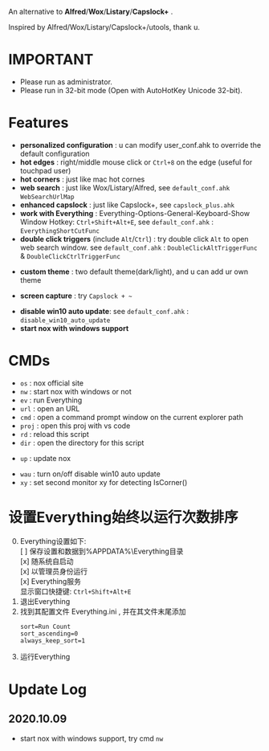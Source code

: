 
An alternative to **Alfred**/**Wox**/**Listary**/**Capslock+** .

Inspired by Alfred/Wox/Listary/Capslock+/utools, thank u.


# IMPORTANT
  
- Please run as administrator.
- Please run in 32-bit mode (Open with AutoHotKey Unicode 32-bit).


# Features

* **personalized configuration** : u can modify user_conf.ahk to override the default configuration
* **hot edges** : right/middle mouse click or `Ctrl+8` on the edge (useful for touchpad user)
* **hot corners** : just like mac hot cornes
* **web search** : just like Wox/Listary/Alfred, see `default_conf.ahk` `WebSearchUrlMap`
* **enhanced capslock** : just like Capslock+, see `capslock_plus.ahk`
* **work with Everything** : Everything-Options-General-Keyboard-Show Window Hotkey: `Ctrl+Shift+Alt+E`, see `default_conf.ahk` : `EverythingShortCutFunc`
* **double click triggers** (include `Alt`/`Ctrl`) : try double click `Alt` to open web search window. see `default_conf.ahk` : `DoubleClickAltTriggerFunc` & `DoubleClickCtrlTriggerFunc`
<!-- * **auto selection copy** : just like linux terminal -->
* **custom theme** : two default theme(dark/light), and u can add ur own theme
<!-- * **hot key to replace string** : copy this line (`my email is @@ “”  ‘’`) to address bar, then Capslock+Shift+U, now u know, see user_conf.ahk -->
* **screen capture** : try `Capslock + ~`
<!-- * **game mode** : double Alt then input `game` -->
* **disable win10 auto update**: see `default_conf.ahk` : `disable_win10_auto_update`
* **start nox with windows support**
<!-- * **auto update when launch nox support** : see `default_conf.ahk` : `auto_update_when_launch_nox`  -->


# CMDs

* `os` : nox official site
* `nw` : start nox with windows or not
* `ev` : run Everything
* `url` : open an URL
* `cmd` : open a command prompt window on the current explorer path 
* `proj` : open this proj with vs code
* `rd` : reload this script
* `dir` : open the directory for this script
<!-- * `conf` : Edit user_conf -->
* `up` : update nox
<!-- * `limit` : turn on/off limit mode -->
* `wau` : turn on/off disable win10 auto update
* `xy` : set second monitor xy for detecting IsCorner()


<!-- # 设置开机以管理员权限启动

1. 对“A.exe”创建快捷方式, 然后将这个快捷方式改名为“A” (不用改名为A.lnk, 因为windows的快捷方式默认扩展名就是lnk)
2. 右键这个快捷方式-> 高级，勾选用管理员身份运行； 
3. 新建“A.bat”文件，将这个快捷方式的路径信息写入并保存，如：
```
@echo off
start C:\Users\b\Desktop\A.lnk
```
4. 因为直接运行 A.bat 会有个窗口一闪而过, 所以新建个 A.vbs 来运行这个bat来避免这个窗口
```
createobject("wscript.shell").run "D:\A.bat",0
```
5. 打开“运行”输入“shell:startup”然后回车，然后将“A.vbs”剪切到打开的目录中 -->


# 设置Everything始终以运行次数排序

0. Everything设置如下:  
    [ ] 保存设置和数据到%APPDATA%\Everything目录  
    [x] 随系统自启动  
    [x]
     以管理员身份运行  
    [x] Everything服务  
    显示窗口快捷键: `Ctrl+Shift+Alt+E`
1. 退出Everything
2. 找到其配置文件 Everything.ini , 并在其文件末尾添加
    ```
    sort=Run Count
    sort_ascending=0
    always_keep_sort=1
    ```
3. 运行Everything


# Update Log

<!-- I'm so lazy...maybe u could see [nox commits](https://github.com/no5ix/nox/commits/master) -->

## 2020.10.09

* start nox with windows support, try cmd `nw`